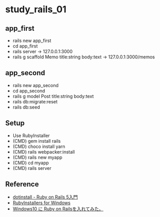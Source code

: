 # study_rails_01

## app_first

- rails new app_first
- cd app_first
- rails server -> 127.0.0.1:3000
- rails g scaffold Memo title:string body:text -> 127.0.0.1:3000/memos

## app_second

- rails new app_second
- cd app_second
- rails g model Post title:string body:text
- rails db:migrate:reset
- rails db:seed

## Setup

- Use RubyInstaller
- (CMD) gem install rails
- (CMD) choco install yarn
- (CMD) rails webpacker:install
- (CMD) rails new myapp
- (CMD) cd myapp
- (CMD) rails server

## Reference

- [dotinstall - Ruby on Rails 5入門](https://dotinstall.com/lessons/basic_rails_v3)
- [RubyInstallers for Windows](https://rubyinstaller.org/downloads/)
- [Windows10 に Ruby on Railsを入れてみた。](https://qiita.com/sorabin/items/e423b410b0cbd103d114)